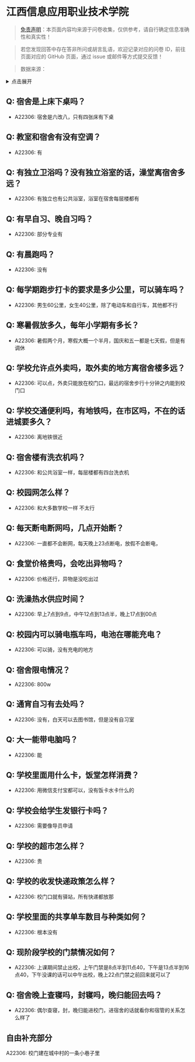 # 江西信息应用职业技术学院

> [免责声明](https://colleges.chat/#_3)：本页面内容均来源于问卷收集，仅供参考，请自行确定信息准确性和真实性！

> 若您发现回答中存在答非所问或胡言乱语，欢迎记录对应的问卷 ID，前往页面对应的 GitHub 页面，通过 issue 或邮件等方式提交反馈！

> 数据来源：

<details><summary>点击展开</summary>
<ul>
<li>A22306: 2637296998@qq.com (2024 年 06 月)</li>
</ul>
</details>

## Q: 宿舍是上床下桌吗？

- A22306: 宿舍是六改八，只有四张床有下桌

## Q: 教室和宿舍有没有空调？

- A22306: 有

## Q: 有独立卫浴吗？没有独立浴室的话，澡堂离宿舍多远？

- A22306: 有独立也有公共浴室，浴室在宿舍每层楼都有

## Q: 有早自习、晚自习吗？

- A22306: 部分专业有

## Q: 有晨跑吗？

- A22306: 没有

## Q: 每学期跑步打卡的要求是多少公里，可以骑车吗？

- A22306: 男生60公里，女生40公里，除了电动车和自行车，其他都不行

## Q: 寒暑假放多久，每年小学期有多长？

- A22306: 暑假两个月，寒假大概一个半月，国庆和五一都是七天假，但是有调休

## Q: 学校允许点外卖吗，取外卖的地方离宿舍楼多远？

- A22306: 可以点，外卖只能放在校门口，最远的宿舍步行十分钟之内能到校门口

## Q: 学校交通便利吗，有地铁吗，在市区吗，不在的话进城要多久？

- A22306: 离地铁很近

## Q: 宿舍楼有洗衣机吗？

- A22306: 和公共浴室一样，每层楼都有四台洗衣机

## Q: 校园网怎么样？

- A22306: 和大多数学校一样 不太行

## Q: 每天断电断网吗，几点开始断？

- A22306: 一直都不会断网，每天晚上23点断电，放假不会断电，

## Q: 食堂价格贵吗，会吃出异物吗？

- A22306: 价格还行，异物是没吃出过

## Q: 洗澡热水供应时间？

- A22306: 早上7点到9点，中午12点到13点半，晚上17点到00点

## Q: 校园内可以骑电瓶车吗，电池在哪能充电？

- A22306: 可以骑，没有充电的地方

## Q: 宿舍限电情况？

- A22306: 800w

## Q: 通宵自习有去处吗？

- A22306: 没有，白天可以去图书馆，但是没有自习室

## Q: 大一能带电脑吗？

- A22306: 能

## Q: 学校里面用什么卡，饭堂怎样消费？

- A22306: 用微信支付宝都可以，没有饭卡水卡什么的

## Q: 学校会给学生发银行卡吗？

- A22306: 需要像导员申请

## Q: 学校的超市怎么样？

- A22306: 贵

## Q: 学校的收发快递政策怎么样？

- A22306: 校门口就有驿站，所有快递都放那

## Q: 学校里面的共享单车数目与种类如何？

- A22306: 根本没有

## Q: 现阶段学校的门禁情况如何？

- A22306: 上课期间禁止出校，上午门禁是8点半到11点40，下午是13点半到16点40，下午没课的话可以中午出校，晚上22点门禁之前回来就可以了

## Q: 宿舍晚上查寝吗，封寝吗，晚归能回去吗？

- A22306: 偶尔查寝，封，晚归能进校门，进宿舍的话就看你和宿管的关系怎么样了

## 自由补充部分

A22306: 校门建在城中村的一条小巷子里